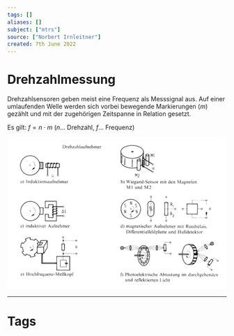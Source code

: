 ```yaml
---
tags: []
aliases: []
subject: ["mtrs"]
source: ["Norbert Irnleitner"]
created: 7th June 2022
---
```


# Drehzahlmessung
Drehzahlsensoren geben meist eine Frequenz als Messsignal aus.
Auf einer umlaufenden Welle werden sich vorbei bewegende Markierungen $(m)$ gezählt und mit der zugehörigen Zeitspanne in Relation gesetzt.

Es gilt: $f = n\cdot m$ ($n\dots$ Drehzahl, $f\dots$ Frequenz)

![675](assets/revmeter.png)

---
# Tags